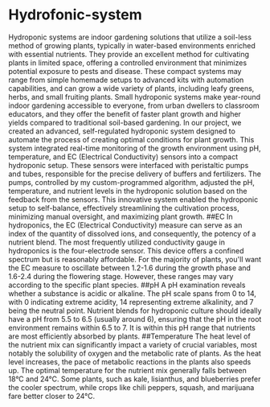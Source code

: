 # Hydrofonic-system 
Hydroponic systems are indoor gardening solutions that utilize a soil-less method of growing plants, typically in water-based environments enriched with essential nutrients. They provide an excellent method for cultivating plants in limited space, offering a controlled environment that minimizes potential exposure to pests and disease. These compact systems may range from simple homemade setups to advanced kits with automation capabilities, and can grow a wide variety of plants, including leafy greens, herbs, and small fruiting plants. Small hydroponic systems make year-round indoor gardening accessible to everyone, from urban dwellers to classroom educators, and they offer the benefit of faster plant growth and higher yields compared to traditional soil-based gardening.
In our project, we created an advanced, self-regulated hydroponic system designed to automate the process of creating optimal conditions for plant growth. This system integrated real-time monitoring of the growth environment using pH, temperature, and EC (Electrical Conductivity) sensors into a compact hydroponic setup. These sensors were interfaced with peristaltic pumps and tubes, responsible for the precise delivery of buffers and fertilizers. The pumps, controlled by my custom-programmed algorithm, adjusted the pH, temperature, and nutrient levels in the hydroponic solution based on the feedback from the sensors. This innovative system enabled the hydroponic setup to self-balance, effectively streamlining the cultivation process, minimizing manual oversight, and maximizing plant growth.
##EC
In hydroponics, the EC (Electrical Conductivity) measure can serve as an index of the quantity of dissolved ions, and consequently, the potency of a nutrient blend. The most frequently utilized conductivity gauge in hydroponics is the four-electrode sensor. This device offers a confined spectrum but is reasonably affordable. For the majority of plants, you'll want the EC measure to oscillate between 1.2-1.6 during the growth phase and 1.6-2.4 during the flowering stage. However, these ranges may vary according to the specific plant species.
##pH
A pH examination reveals whether a substance is acidic or alkaline. The pH scale spans from 0 to 14, with 0 indicating extreme acidity, 14 representing extreme alkalinity, and 7 being the neutral point. Nutrient blends for hydroponic culture should ideally have a pH from 5.5 to 6.5 (usually around 6), ensuring that the pH in the root environment remains within 6.5 to 7. It is within this pH range that nutrients are most efficiently absorbed by plants.
##Temperature
The heat level of the nutrient mix can significantly impact a variety of crucial variables, most notably the solubility of oxygen and the metabolic rate of plants. As the heat level increases, the pace of metabolic reactions in the plants also speeds up. The optimal temperature for the nutrient mix generally falls between 18°C and 24°C. Some plants, such as kale, lisianthus, and blueberries prefer the cooler spectrum, while crops like chili peppers, squash, and marijuana fare better closer to 24°C.
